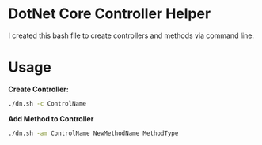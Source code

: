 # DotNet Core Controller Helper

I created this bash file to create controllers and methods via command line.

# Usage

**Create Controller:**

```bash
./dn.sh -c ControlName
```

**Add Method to Controller**

```bash
./dn.sh -am ControlName NewMethodName MethodType
```


